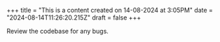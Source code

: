 +++
title = "This is a content created on 14-08-2024 at 3:05PM"
date = "2024-08-14T11:26:20.215Z"
draft = false
+++

  Review the codebase for any bugs.
        